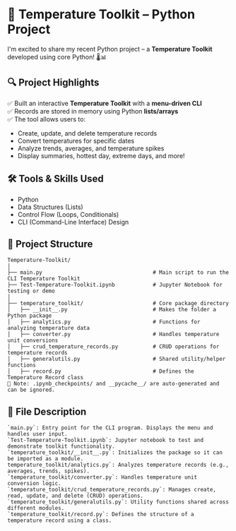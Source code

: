 # 🚀 Temperature Toolkit – Python Project

I'm excited to share my recent Python project – a **Temperature Toolkit** developed using core Python! 🌡️📊

## 🔍 Project Highlights

✅ Built an interactive **Temperature Toolkit** with a **menu-driven CLI**  
✅ Records are stored in memory using Python **lists/arrays**  
✅ The tool allows users to:
- Create, update, and delete temperature records  
- Convert temperatures for specific dates  
- Analyze trends, averages, and temperature spikes  
- Display summaries, hottest day, extreme days, and more!

## 🛠️ Tools & Skills Used

- Python  
- Data Structures (Lists)  
- Control Flow (Loops, Conditionals)  
- CLI (Command-Line Interface) Design

## 📁 Project Structure
```text
Temperature-Toolkit/
│
├── main.py                                   # Main script to run the CLI Temperature Toolkit
├── Test-Temperature-Toolkit.ipynb            # Jupyter Notebook for testing or demo
│
├── temperature_toolkit/                      # Core package directory
│   ├── __init__.py                           # Makes the folder a Python package
│   ├── analytics.py                          # Functions for analyzing temperature data
│   ├── converter.py                          # Handles temperature unit conversions
│   ├── crud_temperature_records.py           # CRUD operations for temperature records
│   ├── generalutils.py                       # Shared utility/helper functions
│   ├── record.py                             # Defines the Temperature Record class
📝 Note: .ipynb_checkpoints/ and __pycache__/ are auto-generated and can be ignored.
```


## 📄 **File Description**
```text
`main.py`: Entry point for the CLI program. Displays the menu and handles user input.
`Test-Temperature-Toolkit.ipynb`: Jupyter notebook to test and demonstrate toolkit functionality.
`temperature_toolkit/__init__.py`: Initializes the package so it can be imported as a module.
temperature_toolkit/analytics.py`: Analyzes temperature records (e.g., averages, trends, spikes).
`temperature_toolkit/converter.py`: Handles temperature unit conversion logic.
`temperature_toolkit/crud_temperature_records.py`: Manages create, read, update, and delete (CRUD) operations.
`temperature_toolkit/generalutils.py`: Utility functions shared across different modules.
`temperature_toolkit/record.py`: Defines the structure of a temperature record using a class.
```